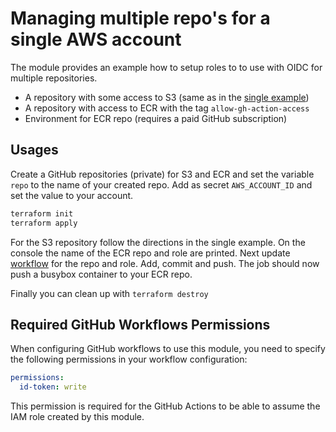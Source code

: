# Managing multiple repo's for a single AWS account

The module provides an example how to setup roles to to use with OIDC for multiple repositories.

- A repository with some access to S3 (same as in the [single example](../single-repo/README.md))
- A repository with access to ECR with the tag `allow-gh-action-access`
- Environment for ECR repo (requires a paid GitHub subscription)

## Usages

Create a GitHub repositories (private) for S3 and ECR and set the variable `repo` to the name of your created repo. Add as secret `AWS_ACCOUNT_ID` and set the value to your account.

```bash
terraform init
terraform apply
```

For the S3 repository follow the directions in the single example. On the console the name of the ECR repo and role are printed. Next update [workflow](../repositories/.github/workflows/../../repo-ecr/.github/workflows/ecr.yml) for the repo and role. Add, commit and push. The job should now push a busybox container to your ECR repo.

Finally you can clean up with `terraform destroy`

## Required GitHub Workflows Permissions

When configuring GitHub workflows to use this module, you need to specify the following permissions in your workflow configuration:

```yaml
permissions:
  id-token: write
```

This permission is required for the GitHub Actions to be able to assume the IAM role created by this module.
